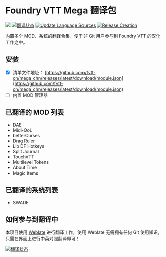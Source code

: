 # Foundry VTT Mega 翻译包
![](https://img.shields.io/badge/Foundry-v0.8.5-informational) <a href="https://hosted.weblate.org/engage/fvtt_cn-mega_chn/zh_Hans/"><img src="https://hosted.weblate.org/widgets/fvtt_cn-mega_chn/zh_Hans/svg-badge.svg" alt="翻译状态" /></a> [![Update Language Sources](https://github.com/fvtt-cn/mega_chn/actions/workflows/update.yml/badge.svg)](https://github.com/fvtt-cn/mega_chn/actions/workflows/update.yml) [![Release Creation](https://github.com/fvtt-cn/mega_chn/actions/workflows/merge.yml/badge.svg)](https://github.com/fvtt-cn/mega_chn/actions/workflows/merge.yml)

内置多个 MOD、系统的翻译合集，便于非 Git 用户参与到 Foundry VTT 的汉化工作之中。

## 安装
- [x] 清单文件地址： [https://github.com/fvtt-cn/mega_chn/releases/latest/download/module.json](https://github.com/fvtt-cn/mega_chn/releases/latest/download/module.json)
- [ ] 内置 MOD 管理器 

## 已翻译的 MOD 列表
- DAE
- Midi-QoL
- betterCurses
- Drag Ruler
- Lib DF Hotkeys
- Split Journal
- TouchVTT
- Multilevel Tokens
- About Time
- Magic Items

## 已翻译的系统列表
- SWADE

## 如何参与到翻译中
本项目使用 [Weblate](https://hosted.weblate.org/) 进行翻译工作，使用 Weblate 无需拥有任何 Git 使用知识，只需在界面上进行中英对照翻译即可！

<a href="https://hosted.weblate.org/engage/fvtt_cn-mega_chn/">
<img src="https://hosted.weblate.org/widgets/fvtt_cn-mega_chn/-/open-graph.png" alt="翻译状态" />
</a>
